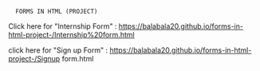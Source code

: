       FORMS IN HTML (PROJECT)

Click here for "Internship Form"  : https://balabala20.github.io/forms-in-html-project-/Internship%20form.html


click here for "Sign up Form" : https://balabala20.github.io/forms-in-html-project-/Signup form.html
